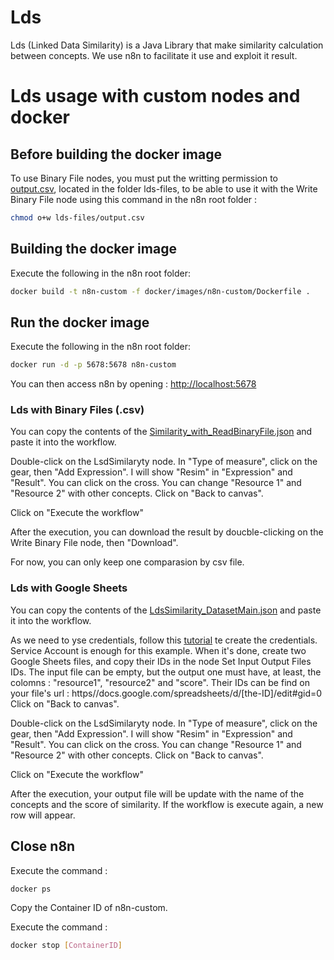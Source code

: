 # Lds

Lds (Linked Data Similarity) is a Java Library that make similarity calculation between concepts.
We use n8n to facilitate it use and exploit it result.

# Lds usage with custom nodes and docker

## Before building the docker image

To use Binary File nodes, you must put the writting permission to [output.csv](https://github.com/Eli6a/n8n/blob/master/lds-files/output.csv), located in the folder lds-files, to be able to use it with the Write Binary File node using this command in the n8n root folder :
```bash
chmod o+w lds-files/output.csv
```

## Building the docker image

Execute the following in the n8n root folder:
```bash
docker build -t n8n-custom -f docker/images/n8n-custom/Dockerfile .
```

## Run the docker image

Execute the following in the n8n root folder:
```bash
docker run -d -p 5678:5678 n8n-custom
```
You can then access n8n by opening : [http://localhost:5678](http://localhost:5678)

### Lds with Binary Files (.csv)

You can copy the contents of the [Similarity_with_ReadBinaryFile.json](https://github.com/Eli6a/n8n/blob/master/workflow-examples/Similarity_with_ReadBinaryFile.json) and paste it into the workflow.

Double-click on the LsdSimilaryty node. In "Type of measure", click on the gear, then "Add Expression". I will show "Resim" in "Expression" and "Result". You can click on the cross.
You can change "Resource 1" and "Resource 2" with other concepts.
Click on "Back to canvas".

Click on "Execute the workflow"

After the execution, you can download the result by doucble-clicking on the Write Binary File node, then "Download".

For now, you can only keep one comparasion by csv file.

### Lds with Google Sheets

You can copy the contents of the [LdsSimilarity_DatasetMain.json](https://github.com/Eli6a/n8n/blob/master/workflow-examples/LdsSimilarity_DatasetMain.json) and paste it into the workflow.

As we need to yse credentials, follow this [tutorial](https://docs.n8n.io/integrations/credentials/google/) te create the credentials. Service Account is enough for this example.
When it's done, create two Google Sheets files, and copy their IDs in the node Set Input Output Files IDs.
The input file can be empty, but the output one must have, at least, the colomns : "resource1", "resource2" and "score". 
Their IDs can be find on your file's url : ht<span>tps//docs.google.</span>com/spreadsheets/d/<span>[the-ID]/edit#gid=0</span>
Click on "Back to canvas".

Double-click on the LsdSimilaryty node. In "Type of measure", click on the gear, then "Add Expression". I will show "Resim" in "Expression" and "Result". You can click on the cross.
You can change "Resource 1" and "Resource 2" with other concepts.
Click on "Back to canvas".

Click on "Execute the workflow"

After the execution, your output file will be update with the name of the concepts and the score of similarity. 
If the workflow is execute again, a new row will appear.

## Close n8n

Execute the command :
```bash
docker ps
```

Copy the Container ID of n8n-custom.

Execute the command :
```bash
docker stop [ContainerID]
```
